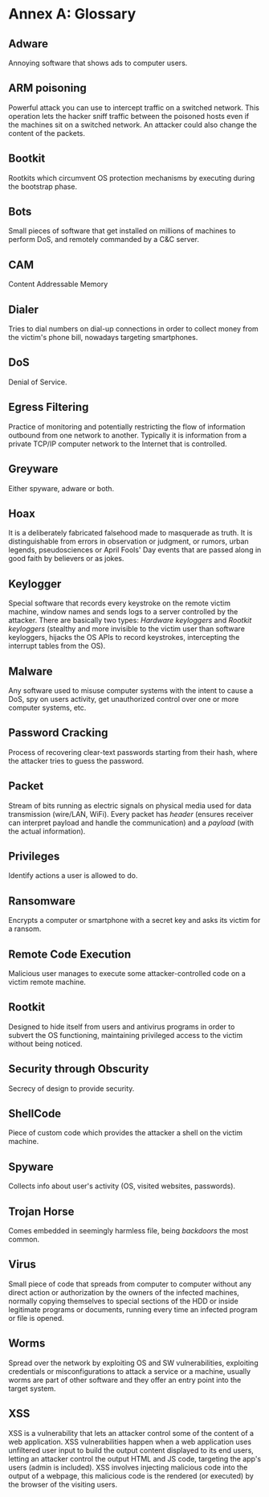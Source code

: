 # Annex A: Glossary

## Adware&#x20;

Annoying software that shows ads to computer users.

## ARM poisoning&#x20;

Powerful attack you can use to intercept traffic on a switched network. This operation lets the hacker sniff traffic between the poisoned hosts even if the machines sit on a switched network. An attacker could also change the content of the packets.

## Bootkit

Rootkits which circumvent OS protection mechanisms by executing during the bootstrap phase.

## Bots

Small pieces of software that get installed on millions of machines to perform DoS, and remotely commanded by a C\&C server.

## CAM

Content Addressable Memory

## Dialer

Tries to dial numbers on dial-up connections in order to collect money from the victim's phone bill, nowadays targeting smartphones.

## DoS

Denial of Service.

## Egress Filtering

Practice of monitoring and potentially restricting the flow of information outbound from one network to another. Typically it is information from a private TCP/IP computer network to the Internet that is controlled.

## Greyware

Either spyware, adware or both.

## Hoax

It is a deliberately fabricated falsehood made to masquerade as truth. It is distinguishable from errors in observation or judgment, or rumors, urban legends, pseudosciences or April Fools' Day events that are passed along in good faith by believers or as jokes.

## Keylogger

Special software that records every keystroke on the remote victim machine, window names and sends logs to a server controlled by the attacker. There are basically two types: _Hardware keyloggers_ and _Rootkit keyloggers_ (stealthy and more invisible to the victim user than software keyloggers, hijacks the OS APIs to record keystrokes, intercepting the interrupt tables from the OS).

## Malware

Any software used to misuse computer systems with the intent to cause a DoS, spy on users activity, get unauthorized control over one or more computer systems, etc.

## Password Cracking

Process of recovering clear-text passwords starting from their hash, where the attacker tries to guess the password.

## Packet

Stream of bits running as electric signals on physical media used for data transmission (wire/LAN, WiFi). Every packet has _header_ (ensures receiver can interpret payload and handle the communication) and a _payload_ (with the actual information).

## Privileges

Identify actions a user is allowed to do.

## Ransomware

Encrypts a computer or smartphone with a secret key and asks its victim for a ransom.

## Remote Code Execution

Malicious user manages to execute some attacker-controlled code on a victim remote machine.

## Rootkit

Designed to hide itself from users and antivirus programs in order to subvert the OS functioning, maintaining privileged access to the victim without being noticed.

## Security through Obscurity

Secrecy of design to provide security.

## ShellCode

Piece of custom code which provides the attacker a shell on the victim machine.

## Spyware

Collects info about user's activity (OS, visited websites, passwords).

## Trojan Horse

Comes embedded in seemingly harmless file, being _backdoors_ the most common.

## Virus

Small piece of code that spreads from computer to computer without any direct action or authorization by the owners of the infected machines, normally copying themselves to special sections of the HDD or inside legitimate programs or documents, running every time an infected program or file is opened.

## Worms

Spread over the network by exploiting OS and SW vulnerabilities, exploiting credentials or misconfigurations to attack a service or a machine, usually worms are part of other software and they offer an entry point into the target system.

## XSS

XSS is a vulnerability that lets an attacker control some of the content of a web application. XSS vulnerabilities happen when a web application uses unfiltered user input to build the output content displayed to its end users, letting an attacker control the output HTML and JS code, targeting the app's users (admin is included). XSS involves injecting malicious code into the output of a webpage, this malicious code is the rendered (or executed) by the browser of the visiting users.
